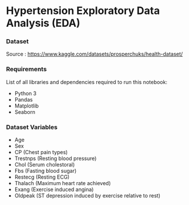 # Hypertension Exploratory Data Analysis (EDA)

### Dataset
Source : https://www.kaggle.com/datasets/prosperchuks/health-dataset/

### Requirements
List of all libraries and dependencies required to run this notebook:
- Python 3
- Pandas
- Matplotlib
- Seaborn

### Dataset Variables
- Age
- Sex
- CP (Chest pain types)
- Trestnps (Resting blood pressure)
- Chol (Serum cholestoral)
- Fbs (Fasting blood sugar)
- Restecg (Resting ECG)
- Thalach (Maximum heart rate achieved)
- Exang (Exercise induced angina)
- Oldpeak (ST depression induced by exercise relative to rest)